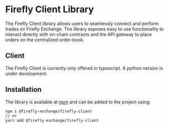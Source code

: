 Firefly Client Library
===

The Firefly Client library allows users to seamlessly connect and perform trades on Firefly Exchange. 
The library exposes easy to use functionality to interact directly with on-chain contracts and the 
API gateway to place orders on the centralized order-book.

## Client

The Firefly Client is currently only offered in typescript. A python version is under development. 


## Installation

The library is available at [npm](https://www.npmjs.com/package/@firefly-exchange/firefly-client) and can be added to the project using:

```bash
npm i @firefly-exchange/firefly-client
// or
yarn add @firefly-exchange/firefly-client
```
